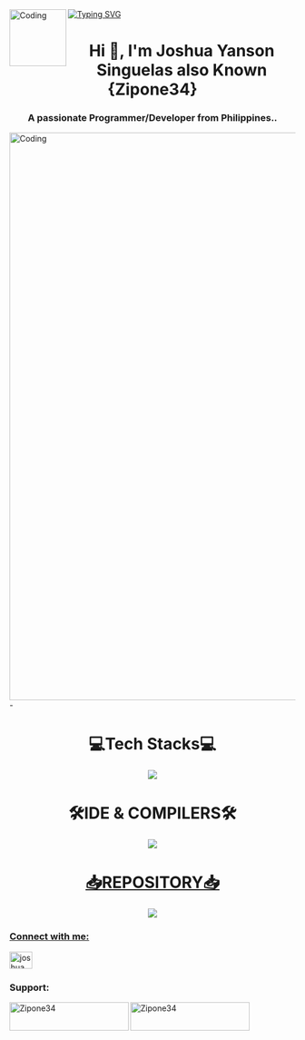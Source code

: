 
<img align="left" alt="Coding" width="100" src="https://i.pinimg.com/originals/49/66/2a/49662a3676890bc79ea9732220f26bf7.gif">
<a href="https://git.io/typing-svg"><img src="https://readme-typing-svg.demolab.com?font=Fira+Code&pause=1000&color=16F70C&random=false&width=435&lines=The+five+boxing+wizards+jump+quickly" alt="Typing SVG" /></a>
<h1 align="center">Hi 👋, I'm Joshua Yanson Singuelas also Known {Zipone34}</h1>
<h3 align="center">A passionate Programmer/Developer from Philippines..</h3>
<img align="center" alt="Coding" width="1000" src="https://media.tenor.com/qV9QZcasa-QAAAAd/welcome.gif">
- <h1 align="center">💻Tech Stacks💻</h1>
<p align="center">
  <a href="https://skillicons.dev">
    <img src="https://skillicons.dev/icons?i=js,html,css,java,figma,react,kali,bootstrap" />
  </a>
</p>
<h1 align="center">🛠️IDE & COMPILERS🛠️</h1>
<p align="center">
  <a href="https://skillicons.dev">
    <img src="https://skillicons.dev/icons?i=eclipse,visualstudio,vite,vscode"/>
</p>
<h1 align="center">📥REPOSITORY📥</h1>
<p align="center">
  <a href="https://skillicons.dev">
    <img src="https://skillicons.dev/icons?i=git,github"/>
</p>

<h3 align="left">Connect with me:</h3>
<p align="left">
<a href="https://fb.com/joshua yanson singuelas" target="blank"><img align="center" src="https://raw.githubusercontent.com/rahuldkjain/github-profile-readme-generator/master/src/images/icons/Social/facebook.svg" alt="joshua yanson singuelas" height="30" width="40" /></a>
</p>



<h3 align="left">Support:</h3>
<p><a href="https://www.buymeacoffee.com/Zipone34"> <img align="left" src="https://cdn.buymeacoffee.com/buttons/v2/default-yellow.png" height="50" width="210" alt="Zipone34" /></a><a href="https://ko-fi.com/Zipone34"> <img align="left" src="https://cdn.ko-fi.com/cdn/kofi3.png?v=3" height="50" width="210" alt="Zipone34" /></a></p><br><br>

